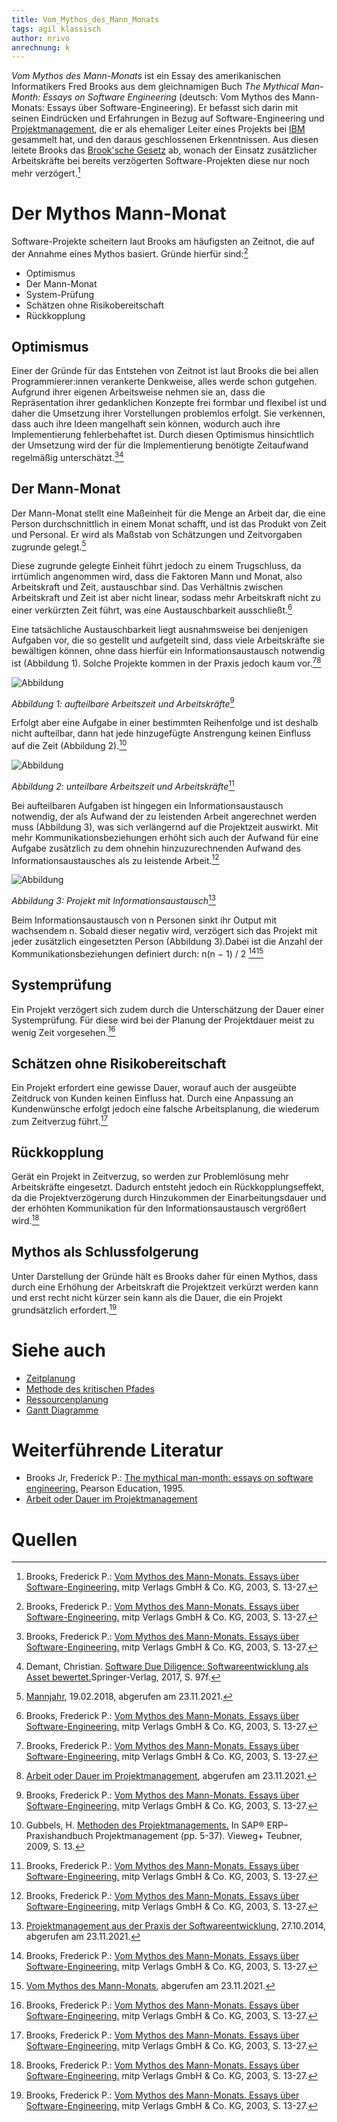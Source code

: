 ```yaml
---
title: Vom_Mythos_des_Mann_Monats
tags: agil klassisch
author: nrivo
anrechnung: k
---
```



*Vom Mythos des Mann-Monats* ist ein Essay des amerikanischen Informatikers Fred Brooks aus dem gleichnamigen Buch *The Mythical Man-Month: Essays on Software Engineering* (deutsch: Vom Mythos des Mann-Monats: Essays über Software-Engineering). Er befasst sich darin mit seinen Eindrücken und Erfahrungen in Bezug auf Software-Engineering und [Projektmanagement](Projektmanagement.md), die er als ehemaliger Leiter eines Projekts bei [IBM](https://de.wikipedia.org/wiki/IBM) gesammelt hat, und den daraus geschlossenen Erkenntnissen. Aus diesen leitete Brooks das [Brook'sche Gesetz](https://de.wikipedia.org/wiki/Anti-Pattern#Brooks.E2.80.99sches_Gesetz) ab, wonach der Einsatz zusätzlicher Arbeitskräfte bei bereits verzögerten Software-Projekten diese nur noch mehr verzögert.[^1]



# Der Mythos Mann-Monat
Software-Projekte scheitern laut Brooks am häufigsten an Zeitnot, die auf der Annahme eines Mythos basiert. Gründe hierfür sind:[^1]
* Optimismus
* Der Mann-Monat
* System-Prüfung
* Schätzen ohne Risikobereitschaft
* Rückkopplung

## Optimismus
Einer der Gründe für das Entstehen von Zeitnot ist laut Brooks die bei allen Programmierer:innen verankerte Denkweise, alles werde schon gutgehen. Aufgrund ihrer eigenen Arbeitsweise nehmen sie an, dass die Repräsentation ihrer gedanklichen Konzepte frei formbar und flexibel ist und daher die Umsetzung ihrer Vorstellungen problemlos erfolgt. Sie verkennen, dass auch ihre Ideen mangelhaft sein können, wodurch auch ihre Implementierung fehlerbehaftet ist. Durch diesen Optimismus hinsichtlich der Umsetzung wird der für die Implementierung benötigte Zeitaufwand regelmäßig unterschätzt.[^1][^2]

## Der Mann-Monat
Der Mann-Monat stellt eine Maßeinheit für die Menge an Arbeit dar, die eine Person durchschnittlich in einem Monat schafft, und ist das Produkt von Zeit und Personal. Er wird als Maßstab von Schätzungen und Zeitvorgaben zugrunde gelegt.[^3] 

Diese zugrunde gelegte Einheit führt jedoch zu einem Trugschluss, da irrtümlich angenommen wird, dass die Faktoren Mann und Monat, also Arbeitskraft und Zeit, austauschbar sind. Das Verhältnis zwischen Arbeitskraft und Zeit ist aber nicht linear, sodass mehr Arbeitskraft nicht zu einer verkürzten Zeit führt, was eine Austauschbarkeit ausschließt.[^1]

Eine tatsächliche Austauschbarkeit liegt ausnahmsweise bei denjenigen Aufgaben vor, die so gestellt und aufgeteilt sind, dass viele Arbeitskräfte sie bewältigen können, ohne dass hierfür ein Informationsaustausch notwendig ist (Abbildung 1). Solche Projekte kommen in der Praxis jedoch kaum vor.[^1][^4]

![Abbildung](Vom_Mythos_des_Mann_Monats/Arbeitszeit%20vs.%20Arbeitskräfte%20vollständig%20unterteilbar.JPG)

*Abbildung 1: aufteilbare Arbeitszeit und Arbeitskräfte*[^1]


Erfolgt aber eine Aufgabe in einer bestimmten Reihenfolge und ist deshalb nicht aufteilbar, dann hat jede hinzugefügte Anstrengung keinen Einfluss auf die Zeit (Abbildung 2).[^5]

![Abbildung](Vom_Mythos_des_Mann_Monats/Arbeitszeit%20vs.%20Arbeitskräfte%20unteilbar.JPG)

*Abbildung 2: unteilbare Arbeitszeit und Arbeitskräfte*[^1]

Bei aufteilbaren Aufgaben ist hingegen ein Informationsaustausch notwendig, der als Aufwand der zu leistenden Arbeit angerechnet werden muss (Abbildung 3), was sich verlängernd auf die Projektzeit auswirkt. Mit mehr Kommunikationsbeziehungen erhöht sich auch der Aufwand für eine Aufgabe zusätzlich zu dem ohnehin hinzuzurechnenden Aufwand des Informationsaustausches als zu leistende Arbeit.[^1]

![Abbildung](Vom_Mythos_des_Mann_Monats/Aufgabe%20mit%20Kommunikation.JPG)

*Abbildung 3: Projekt mit Informationsaustausch*[^6]

Beim Informationsaustausch von n Personen sinkt ihr Output mit wachsendem n. Sobald dieser negativ wird, verzögert sich das Projekt mit jeder zusätzlich eingesetzten Person (Abbildung 3).Dabei ist die Anzahl der Kommunikationsbeziehungen definiert durch: n(n − 1) / 2 [^1][^7]


## Systemprüfung

Ein Projekt verzögert sich zudem durch die Unterschätzung der Dauer einer Systemprüfung. Für diese wird bei der Planung der Projektdauer meist zu wenig Zeit vorgesehen.[^1]

## Schätzen ohne Risikobereitschaft

Ein Projekt erfordert eine gewisse Dauer, worauf auch der ausgeübte Zeitdruck von Kunden keinen Einfluss hat. Durch eine Anpassung an Kundenwünsche erfolgt jedoch eine falsche Arbeitsplanung, die wiederum zum Zeitverzug führt.[^1]

## Rückkopplung 
Gerät ein Projekt in Zeitverzug, so werden zur Problemlösung mehr Arbeitskräfte eingesetzt. Dadurch entsteht jedoch ein Rückkopplungseffekt, da die Projektverzögerung durch Hinzukommen der Einarbeitungsdauer und der erhöhten Kommunikation für den Informationsaustausch vergrößert wird.[^1]

## Mythos als Schlussfolgerung
Unter Darstellung der Gründe hält es Brooks daher für einen Mythos, dass durch eine Erhöhung der Arbeitskraft die Projektzeit verkürzt werden kann und erst recht nicht kürzer sein kann als die Dauer, die ein Projekt grundsätzlich erfordert.[^1]


# Siehe auch

* [Zeitplanung](Zeitplanung.md)
* [Methode des kritischen Pfades](Methode_des_kritischen_Pfades.md)
* [Ressourcenplanung](Ressourcenplanung.md)
* [Gantt Diagramme](Gantt_Diagramme.md)

# Weiterführende Literatur

* Brooks Jr, Frederick P.: [The mythical man-month: essays on software engineering.](https://books.google.de/books?hl=de&lr=&id=Yq35BY5Fk3gC&oi=fnd&pg=PT15&dq=myth+of+man+month&ots=21gqPdQoki&sig=KT97gmzafoLLcUtiopJ9l8GlSaE&redir_esc=y#v=onepage&q=myth%20of%20man%20month&f=false) Pearson Education, 1995.
* [Arbeit oder Dauer im Projektmanagement](https://www.proventis.net/de/projektmanagement-begriff/arbeit-oder-dauer)

# Quellen

[^1]: Brooks, Frederick P.: [Vom Mythos des Mann-Monats. Essays über Software-Engineering.](https://books.google.de/books?hl=de&lr=&id=-dSU0IxvfzMC&oi=fnd&pg=PA3&dq=mythos+von+mann+monats&ots=ekrC7IHjO5&sig=I7Jhh12LZFxYNlzPyxFBclx86Y8&redir_esc=y#v=onepage&q&f=false) mitp Verlags GmbH & Co. KG, 2003, S. 13-27.

[^2]: Demant, Christian. [Software Due Diligence: Softwareentwicklung als Asset bewertet.](https://link.springer.com/book/10.1007/978-3-662-53062-7)Springer-Verlag, 2017, S. 97f.

[^3]: [Mannjahr](https://wirtschaftslexikon.gabler.de/definition/mannjahr-39390/version-262799), 19.02.2018, abgerufen am 23.11.2021.

[^4]:[Arbeit oder Dauer im Projektmanagement](https://www.proventis.net/de/projektmanagement-begriff/arbeit-oder-dauer), abgerufen am 23.11.2021.

[^5]: Gubbels, H. [Methoden des Projektmanagements.](https://link.springer.com/content/pdf/10.1007/978-3-8348-9967-5_2.pdf) In SAP® ERP–Praxishandbuch Projektmanagement (pp. 5-37). Vieweg+ Teubner, 2009, S. 13.

[^6]: [Projektmanagement aus der Praxis der Softwareentwicklung](https://www-seal.cs.tu-dortmund.de/seal/downloads/teaching/pm1415/2b.%20Aufwandssch%C3%A4tzung%20V1.pdf), 27.10.2014, abgerufen am 23.11.2021.

[^7]: [Vom Mythos des Mann-Monats](https://de.wikipedia.org/wiki/Vom_Mythos_des_Mann-Monats), abgerufen am 23.11.2021.





